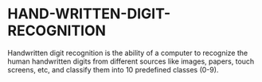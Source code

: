 # HAND-WRITTEN-DIGIT-RECOGNITION
Handwritten digit recognition is the ability of a computer to recognize the human handwritten digits from different sources like images, papers, touch screens, etc, and classify them into 10 predefined classes (0-9). 
